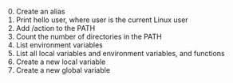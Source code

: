 0. Create an alias
1. Print hello user, where user is the current Linux user
2. Add /action to the PATH
3. Count the number of directories in the PATH
4. List environment variables
5. List all local variables and environment variables, and functions
6. Create a new local variable
7. Create a new global variable

